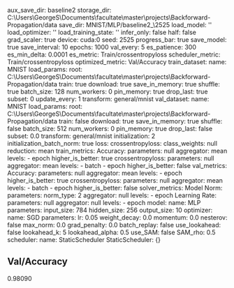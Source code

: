 aux_save_dir: baseline2
storage_dir: C:\Users\GeorgeS\Documents\facultate\master\projects\Backforward-Propagation/data
save_dir: MNIST/MLP/baseline2_\2525
load_model: ''
load_optimizer: ''
load_training_state: ''
infer_only: false
half: false
grad_scaler: true
device: cuda:0
seed: 2525
progress_bar: true
save_model: true
save_interval: 10
epochs: 1000
val_every: 5
es_patience: 300
es_min_delta: 0.0001
es_metric: Train/crossentropyloss
scheduler_metric: Train/crossentropyloss
optimized_metric: Val/Accuracy
train_dataset:
  name: MNIST
  load_params:
    root: C:\Users\GeorgeS\Documents\facultate\master\projects\Backforward-Propagation/data
    train: true
    download: true
  save_in_memory: true
  shuffle: true
  batch_size: 128
  num_workers: 0
  pin_memory: true
  drop_last: true
  subset: 0
  update_every: 1
  transform: general/mnist
val_dataset:
  name: MNIST
  load_params:
    root: C:\Users\GeorgeS\Documents\facultate\master\projects\Backforward-Propagation/data
    train: false
    download: true
  save_in_memory: true
  shuffle: false
  batch_size: 512
  num_workers: 0
  pin_memory: true
  drop_last: false
  subset: 0.0
  transform: general/mnist
initialization: 2
initialization_batch_norm: true
loss:
  crossentropyloss:
    class_weights: null
    reduction: mean
train_metrics:
  Accuracy:
    parameters: null
    aggregator: mean
    levels:
    - epoch
    higher_is_better: true
  crossentropyloss:
    parameters: null
    aggregator: mean
    levels:
    - batch
    - epoch
    higher_is_better: false
val_metrics:
  Accuracy:
    parameters: null
    aggregator: mean
    levels:
    - epoch
    higher_is_better: true
  crossentropyloss:
    parameters: null
    aggregator: mean
    levels:
    - batch
    - epoch
    higher_is_better: false
solver_metrics:
  Model Norm:
    parameters:
      norm_type: 2
    aggregator: null
    levels:
    - epoch
  Learning Rate:
    parameters: null
    aggregator: null
    levels:
    - epoch
model:
  name: MLP
  parameters:
    input_size: 784
    hidden_size: 256
    output_size: 10
optimizer:
  name: SGD
  parameters:
    lr: 0.05
    weight_decay: 0.0
    momentum: 0.0
    nesterov: false
  max_norm: 0.0
  grad_penalty: 0.0
  batch_replay: false
  use_lookahead: false
  lookahead_k: 5
  lookahead_alpha: 0.5
  use_SAM: false
  SAM_rho: 0.5
scheduler:
  name: StaticScheduler
  StaticScheduler: {}

## Val/Accuracy
 0.98090